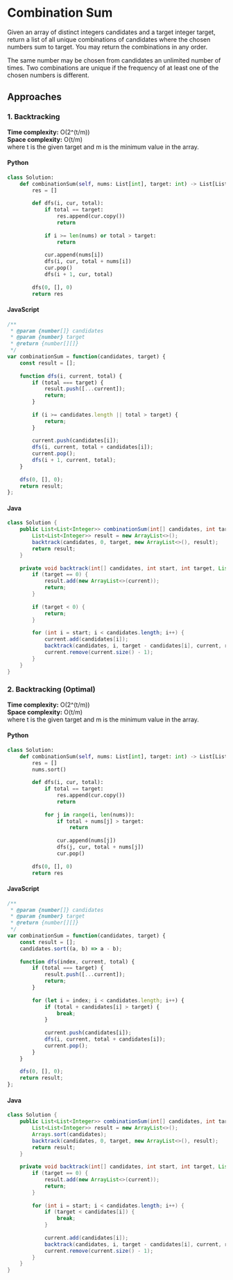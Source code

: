 # Combination Sum

Given an array of distinct integers candidates and a target integer target, return a list of all unique combinations of candidates where the chosen numbers sum to target. You may return the combinations in any order.

The same number may be chosen from candidates an unlimited number of times. Two combinations are unique if the frequency of at least one of the chosen numbers is different.

## Approaches

### 1. Backtracking

**Time complexity:** O(2^(t/m))  
**Space complexity:** O(t/m)  
where t is the given target and m is the minimum value in the array.

#### Python
```python
class Solution:
    def combinationSum(self, nums: List[int], target: int) -> List[List[int]]:
        res = []
        
        def dfs(i, cur, total):
            if total == target:
                res.append(cur.copy())
                return
                
            if i >= len(nums) or total > target:
                return
                
            cur.append(nums[i])
            dfs(i, cur, total + nums[i])
            cur.pop()
            dfs(i + 1, cur, total)
            
        dfs(0, [], 0)
        return res
```

#### JavaScript
```javascript
/**
 * @param {number[]} candidates
 * @param {number} target
 * @return {number[][]}
 */
var combinationSum = function(candidates, target) {
    const result = [];
    
    function dfs(i, current, total) {
        if (total === target) {
            result.push([...current]);
            return;
        }
        
        if (i >= candidates.length || total > target) {
            return;
        }
        
        current.push(candidates[i]);
        dfs(i, current, total + candidates[i]);
        current.pop();
        dfs(i + 1, current, total);
    }
    
    dfs(0, [], 0);
    return result;
};
```

#### Java
```java
class Solution {
    public List<List<Integer>> combinationSum(int[] candidates, int target) {
        List<List<Integer>> result = new ArrayList<>();
        backtrack(candidates, 0, target, new ArrayList<>(), result);
        return result;
    }
    
    private void backtrack(int[] candidates, int start, int target, List<Integer> current, List<List<Integer>> result) {
        if (target == 0) {
            result.add(new ArrayList<>(current));
            return;
        }
        
        if (target < 0) {
            return;
        }
        
        for (int i = start; i < candidates.length; i++) {
            current.add(candidates[i]);
            backtrack(candidates, i, target - candidates[i], current, result);
            current.remove(current.size() - 1);
        }
    }
}
```

### 2. Backtracking (Optimal)

**Time complexity:** O(2^(t/m))  
**Space complexity:** O(t/m)  
where t is the given target and m is the minimum value in the array.

#### Python
```python
class Solution:
    def combinationSum(self, nums: List[int], target: int) -> List[List[int]]:
        res = []
        nums.sort()
        
        def dfs(i, cur, total):
            if total == target:
                res.append(cur.copy())
                return
                
            for j in range(i, len(nums)):
                if total + nums[j] > target:
                    return
                    
                cur.append(nums[j])
                dfs(j, cur, total + nums[j])
                cur.pop()
                
        dfs(0, [], 0)
        return res
```

#### JavaScript
```javascript
/**
 * @param {number[]} candidates
 * @param {number} target
 * @return {number[][]}
 */
var combinationSum = function(candidates, target) {
    const result = [];
    candidates.sort((a, b) => a - b);
    
    function dfs(index, current, total) {
        if (total === target) {
            result.push([...current]);
            return;
        }
        
        for (let i = index; i < candidates.length; i++) {
            if (total + candidates[i] > target) {
                break;
            }
            
            current.push(candidates[i]);
            dfs(i, current, total + candidates[i]);
            current.pop();
        }
    }
    
    dfs(0, [], 0);
    return result;
};
```

#### Java
```java
class Solution {
    public List<List<Integer>> combinationSum(int[] candidates, int target) {
        List<List<Integer>> result = new ArrayList<>();
        Arrays.sort(candidates);
        backtrack(candidates, 0, target, new ArrayList<>(), result);
        return result;
    }
    
    private void backtrack(int[] candidates, int start, int target, List<Integer> current, List<List<Integer>> result) {
        if (target == 0) {
            result.add(new ArrayList<>(current));
            return;
        }
        
        for (int i = start; i < candidates.length; i++) {
            if (target < candidates[i]) {
                break;
            }
            
            current.add(candidates[i]);
            backtrack(candidates, i, target - candidates[i], current, result);
            current.remove(current.size() - 1);
        }
    }
}
```